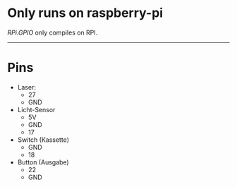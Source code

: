 # Only runs on raspberry-pi

_RPi.GPIO_ only compiles on RPI.

***
# Pins
- Laser:
  - 27
  - GND
- Licht-Sensor
  - 5V
  - GND
  - 17
- Switch (Kassette)
  - GND
  - 18
- Button (Ausgabe)
  - 22
  - GND